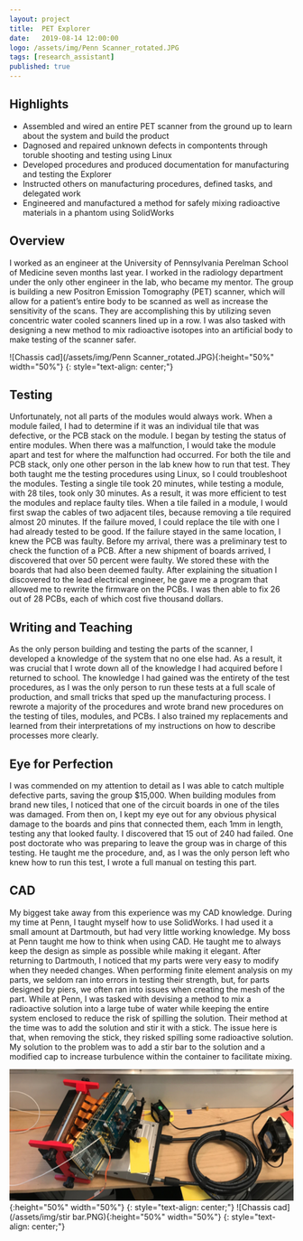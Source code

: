 ```yaml
---
layout: project
title:  PET Explorer
date:   2019-08-14 12:00:00
logo: /assets/img/Penn Scanner_rotated.JPG
tags: [research_assistant]
published: true
---
```


## Highlights
- Assembled and wired an entire PET scanner from the ground up to learn about the system and build the product
- Dagnosed and repaired unknown defects in compontents through toruble shooting and testing using Linux
- Developed procedures and produced documentation for manufacturing and testing the Explorer
- Instructed others on manufacturing procedures, defined tasks, and delegated work
- Engineered and manufactured a method for safely mixing radioactive materials in a phantom using SolidWorks

## Overview
I worked as an engineer at the University of Pennsylvania Perelman School of Medicine seven months last year. I worked in the radiology department under the only other engineer in the lab, who became my mentor. The group is building a new Positron Emission Tomography (PET) scanner, which will allow for a patient’s entire body to be scanned as well as increase the sensitivity of the scans. They are accomplishing this by utilizing seven concentric water cooled scanners lined up in a row. I was also tasked with designing a new method to mix radioactive isotopes into an artificial body to make testing of the scanner safer. 
    
![Chassis cad](/assets/img/Penn Scanner_rotated.JPG){:height="50%" width="50%"}
{: style="text-align: center;"}
    
## Testing
Unfortunately, not all parts of the modules would always work. When a module failed, I had to determine if it was an individual tile that was defective, or the PCB stack on the module. I began by testing the status of entire modules. When there was a malfunction, I would take the module apart and test for where the malfunction had occurred. For both the tile and PCB stack, only one other person in the lab knew how to run that test. They both taught me the testing procedures using Linux, so I could troubleshoot the modules. Testing a single tile took 20 minutes, while testing a module, with 28 tiles, took only 30 minutes. As a result, it was more efficient to test the modules and replace faulty tiles. When a tile failed in a module, I would first swap the cables of two adjacent tiles, because removing a tile required almost 20 minutes. If the failure moved, I could replace the tile with one I had already tested to be good. If the failure stayed in the same location, I knew the PCB was faulty.
Before my arrival, there was a preliminary test to check the function of a PCB. After a new shipment of boards arrived, I discovered that over 50 percent were faulty. We stored these with the boards that had also been deemed faulty. After explaining the situation I discovered to the lead electrical engineer, he gave me a program that allowed me to rewrite the firmware on the PCBs. I was then able to fix 26 out of 28 PCBs, each of which cost five thousand dollars. 

## Writing and Teaching
As the only person building and testing the parts of the scanner, I developed a knowledge of the system that no one else had. As a result, it was crucial that I wrote down all of the knowledge I had acquired before I returned to school. The knowledge I had gained was the entirety of the test procedures, as I was the only person to run these tests at a full scale of production, and small tricks that sped up the manufacturing process. I rewrote a majority of the procedures and wrote brand new procedures on the testing of tiles, modules, and PCBs. I also trained my replacements and learned from their interpretations of my instructions on how to describe processes more clearly. 

## Eye for Perfection
I was commended on my attention to detail as I was able to catch multiple defective parts, saving the group $15,000. When building modules from brand new tiles, I noticed that one of the circuit boards in one of the tiles was damaged. From then on, I kept my eye out for any obvious physical damage to the boards and pins that connected them, each 1mm in length, testing any that looked faulty. I discovered that 15 out of 240 had failed. One post doctorate who was preparing to leave the group was in charge of this testing. He taught me the procedure, and, as I was the only person left who knew how to run this test, I wrote a full manual on testing this part.

## CAD
My biggest take away from this experience was my CAD knowledge. During my time at Penn, I taught myself how to use SolidWorks. I had used it a small amount at Dartmouth, but had very little working knowledge. My boss at Penn taught me how to think when using CAD. He taught me to always keep the design as simple as possible while making it elegant. After returning to Dartmouth, I noticed that my parts were very easy to modify when they needed changes. When performing finite element analysis on my parts, we seldom ran into errors in testing their strength, but, for parts designed by piers, we often ran into issues when creating the mesh of the part. 
While at Penn, I was tasked with devising a method to mix a radioactive solution into a large tube of water while keeping the entire system enclosed to reduce the risk of spilling the solution. Their method at the time was to add the solution and stir it with a stick. The issue here is that, when removing the stick, they risked spilling some radioactive solution. My solution to the problem was to add a stir bar to the solution and a modified cap to increase turbulence within the container to facilitate mixing. 

![Chassis cad](/assets/img/Module.png){:height="50%" width="50%"}
{: style="text-align: center;"}
![Chassis cad](/assets/img/stir bar.PNG){:height="50%" width="50%"}
{: style="text-align: center;"}

